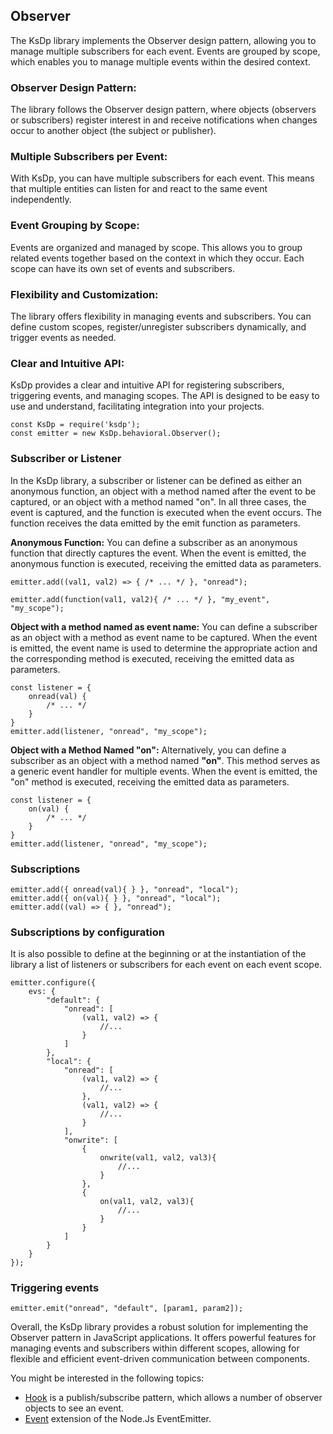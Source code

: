 ## Observer

The KsDp library implements the Observer design pattern, allowing you to manage multiple subscribers for each event. Events are grouped by scope, which enables you to manage multiple events within the desired context.

### Observer Design Pattern:

The library follows the Observer design pattern, where objects (observers or subscribers) register interest in and receive notifications when changes occur to another object (the subject or publisher).

### Multiple Subscribers per Event:

With KsDp, you can have multiple subscribers for each event. This means that multiple entities can listen for and react to the same event independently.

### Event Grouping by Scope:

Events are organized and managed by scope. This allows you to group related events together based on the context in which they occur. Each scope can have its own set of events and subscribers.

### Flexibility and Customization:

The library offers flexibility in managing events and subscribers. You can define custom scopes, register/unregister subscribers dynamically, and trigger events as needed.

### Clear and Intuitive API:

KsDp provides a clear and intuitive API for registering subscribers, triggering events, and managing scopes. The API is designed to be easy to use and understand, facilitating integration into your projects.

```Js
const KsDp = require('ksdp');
const emitter = new KsDp.behavioral.Observer();
```

### Subscriber or Listener

In the KsDp library, a subscriber or listener can be defined as either an anonymous function, an object with a method named after the event to be captured, or an object with a method named "on". In all three cases, the event is captured, and the function is executed when the event occurs. The function receives the data emitted by the emit function as parameters.

**Anonymous Function:** You can define a subscriber as an anonymous function that directly captures the event. When the event is emitted, the anonymous function is executed, receiving the emitted data as parameters.

```Js
emitter.add((val1, val2) => { /* ... */ }, "onread");

emitter.add(function(val1, val2){ /* ... */ }, "my_event", "my_scope");
```

**Object with a method named as event name:** You can define a subscriber as an object with a method as event name to be captured. When the event is emitted, the event name is used to determine the appropriate action and the corresponding method is executed, receiving the emitted data as parameters.

```Js
const listener = {
    onread(val) {
        /* ... */
    }
}
emitter.add(listener, "onread", "my_scope");
```

**Object with a Method Named "on":** Alternatively, you can define a subscriber as an object with a method named **"on"**. This method serves as a generic event handler for multiple events. When the event is emitted, the "on" method is executed, receiving the emitted data as parameters.

```Js
const listener = {
    on(val) {
        /* ... */
    }
}
emitter.add(listener, "onread", "my_scope");
```

### Subscriptions

```Js
emitter.add({ onread(val){ } }, "onread", "local");
emitter.add({ on(val){ } }, "onread", "local");
emitter.add((val) => { }, "onread");
```

### Subscriptions by configuration

It is also possible to define at the beginning or at the instantiation of the library a list of listeners or subscribers for each event on each event scope.

```Js
emitter.configure({
    evs: {
        "default": {
            "onread": [
                (val1, val2) => {
                    //...
                }
            ]
        },
        "local": {
            "onread": [
                (val1, val2) => {
                    //...
                },
                (val1, val2) => {
                    //...
                }
            ],
            "onwrite": [
                {
                    onwrite(val1, val2, val3){
                        //...
                    }
                },
                {
                    on(val1, val2, val3){
                        //...
                    }
                }
            ]
        }
    }
});
```

### Triggering events

```Js
emitter.emit("onread", "default", [param1, param2]);

```

Overall, the KsDp library provides a robust solution for implementing the Observer pattern in JavaScript applications. It offers powerful features for managing events and subscribers within different scopes, allowing for flexible and efficient event-driven communication between components.

You might be interested in the following topics:
- [Hook](./integration.hook.md) is a publish/subscribe pattern, which allows a number of observer objects to see an event.
- [Event](./behavioral.event.md) extension of the Node.Js EventEmitter.
